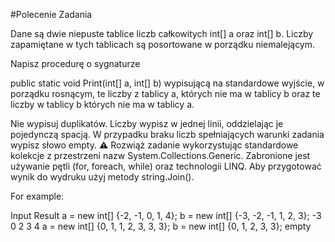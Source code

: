 #Polecenie Zadania
    
Dane są dwie niepuste tablice liczb całkowitych int[] a oraz int[] b. Liczby zapamiętane w tych tablicach są posortowane w porządku niemalejącym.

Napisz procedurę o sygnaturze

public static void Print(int[] a, int[] b)
wypisującą na standardowe wyjście, w porządku rosnącym, te liczby z tablicy a, których nie ma w tablicy b oraz te liczby w tablicy b których nie ma w tablicy a.

Nie wypisuj duplikatów.
Liczby wypisz w jednej linii, oddzielając je pojedynczą spacją.
W przypadku braku liczb spełniających warunki zadania wypisz słowo empty.
⚠️ Rozwiąż zadanie wykorzystując standardowe kolekcje z przestrzeni nazw System.Collections.Generic. Zabronione jest używanie pętli (for, foreach, while) oraz technologii LINQ. Aby przygotować wynik do wydruku użyj metody string.Join().

For example:

Input	Result
a = new int[] {-2, -1, 0, 1, 4};
b = new int[] {-3, -2, -1, 1, 2, 3};
-3 0 2 3 4
a = new int[] {0, 1, 1, 2, 3, 3, 3};
b = new int[] {0, 1, 2, 3, 3};
empty